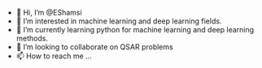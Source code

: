 - 👋 Hi, I’m @EShamsi
- 👀 I’m interested in machine learning and deep learning fields.
- 🌱 I’m currently learning python for machine learning and deep learning methods.
- 💞️ I’m looking to collaborate on QSAR problems
- 📫 How to reach me ...

<!---
EShamsi/EShamsi is a ✨ special ✨ repository because its `README.md` (this file) appears on your GitHub profile.
You can click the Preview link to take a look at your changes.
--->
